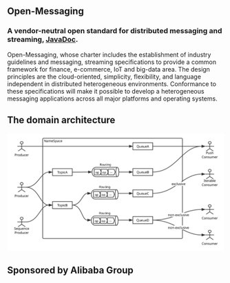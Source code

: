 ## Open-Messaging 
### A vendor-neutral open standard for distributed messaging and streaming, [JavaDoc](https://alibaba.github.io/openmessaging/).

Open-Messaging, whose charter includes the establishment of industry guidelines and messaging, streaming specifications to provide a common framework for finance, e-commerce, IoT and big-data area. The design principles are the cloud-oriented, simplicity, flexibility, and language independent in distributed heterogeneous environments. Conformance to these specifications will make it possible to develop a heterogeneous messaging applications across all major platforms and operating systems.

## The domain architecture
![domain-design](./docs/images/new-domain-design.svg)


## Sponsored by Alibaba Group
